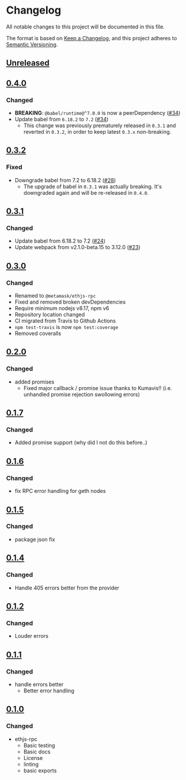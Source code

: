 # Changelog
All notable changes to this project will be documented in this file.

The format is based on [Keep a Changelog](https://keepachangelog.com/en/1.0.0/),
and this project adheres to [Semantic Versioning](https://semver.org/spec/v2.0.0.html).

## [Unreleased]

## [0.4.0]
### Changed
- **BREAKING**: `@babel/runtime@^7.0.0` is now a peerDependency ([#34](https://github.com/MetaMask/ethjs-rpc/pull/34))
- Update babel from `6.18.2` to `7.2` ([#34](https://github.com/MetaMask/ethjs-rpc/pull/34))
  - This change was previously prematurely released in `0.3.1` and reverted in `0.3.2`, in order to keep latest `0.3.x` non-breaking.

## [0.3.2]
### Fixed
- Downgrade babel from 7.2 to 6.18.2 ([#28](https://github.com/MetaMask/ethjs-rpc/pull/28))
  - The upgrade of babel in `0.3.1` was actually breaking. It's downgraded again and will be re-released in `0.4.0`.

## [0.3.1]
### Changed
- Update babel from 6.18.2 to 7.2 ([#24](https://github.com/MetaMask/ethjs-rpc/pull/24))
- Update webpack from v2.1.0-beta.15 to 3.12.0 ([#23](https://github.com/MetaMask/ethjs-rpc/pull/23))

## [0.3.0]
### Changed
- Renamed to `@metamask/ethjs-rpc`
- Fixed and removed broken devDependencies
- Require minimum nodejs v8.17, npm v6
- Repository location changed
- CI migrated from Travis to Github Actions
- `npm test-travis` is now `npm test:coverage`
- Removed coveralls

## [0.2.0]
### Changed
- added promises
  - Fixed major callback / promise issue thanks to Kumavis!! (i.e. unhandled promise rejection swollowing errors)

## [0.1.7]
### Changed
- Added promise support (why did I not do this before..)

## [0.1.6]
### Changed
- fix RPC error handling for geth nodes

## [0.1.5]
### Changed
- package json fix

## [0.1.4]
### Changed
- Handle 405 errors better from the provider

## [0.1.2]
### Changed
- Louder errors

## [0.1.1]
### Changed
- handle errors better
  - Better error handling

## [0.1.0]
### Changed
- ethjs-rpc
  - Basic testing
  - Basic docs
  - License
  - linting
  - basic exports

[Unreleased]: https://github.com/MetaMask/ethjs-rpc/compare/v0.4.0...HEAD
[0.4.0]: https://github.com/MetaMask/ethjs-rpc/compare/v0.3.2...v0.4.0
[0.3.2]: https://github.com/MetaMask/ethjs-rpc/compare/v0.3.1...v0.3.2
[0.3.1]: https://github.com/MetaMask/ethjs-rpc/compare/v0.3.0...v0.3.1
[0.3.0]: https://github.com/MetaMask/ethjs-rpc/compare/v0.2.0...v0.3.0
[0.2.0]: https://github.com/MetaMask/ethjs-rpc/compare/v0.1.7...v0.2.0
[0.1.7]: https://github.com/MetaMask/ethjs-rpc/compare/v0.1.6...v0.1.7
[0.1.6]: https://github.com/MetaMask/ethjs-rpc/compare/v0.1.5...v0.1.6
[0.1.5]: https://github.com/MetaMask/ethjs-rpc/compare/v0.1.4...v0.1.5
[0.1.4]: https://github.com/MetaMask/ethjs-rpc/compare/v0.1.2...v0.1.4
[0.1.2]: https://github.com/MetaMask/ethjs-rpc/compare/v0.1.1...v0.1.2
[0.1.1]: https://github.com/MetaMask/ethjs-rpc/compare/v0.1.0...v0.1.1
[0.1.0]: https://github.com/MetaMask/ethjs-rpc/releases/tag/v0.1.0
